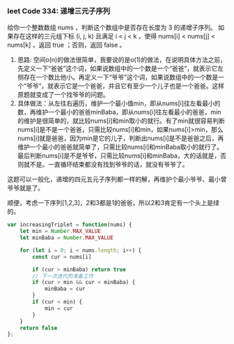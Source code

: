 ### leet Code 334: 递增三元子序列

给你一个整数数组 nums ，判断这个数组中是否存在长度为 3 的递增子序列。
如果存在这样的三元组下标 (i, j, k) 且满足 i < j < k ，使得 nums[i] < nums[j] < nums[k] ，返回 true ；否则，返回 false 。

1. 思路: 空间o(n)的做法很简单，我要说的是o(1)的做法，在说明具体方法之前，先定义一下“爸爸”这个词，如果说数组中的一个数是一个“爸爸”，就表示它左侧存在一个数比他小。再定义一下“爷爷”这个词，如果说数组中的一个数是一个“爷爷”，就表示它是一个爸爸，并且它有至少一个儿子也是一个爸爸。这样原题就变成了一个找爷爷的问题。
2. 具体做法：从左往右遍历，维护一个最小值min，即从nums[i]往左看最小的数，再维护一个最小的爸爸minBaba，即从nums[i]往左看最小的爸爸，min的维护是很简单的，就比较nums[i]和min取小的就行。有了min就很容易判断nums[i]是不是一个爸爸，只需比较nums[i]和min，如果nums[i]>min，那么nums[i]就是爸爸，因为min是它的儿子，判断出nums[i]是不是爸爸之后，再维护一个最小的爸爸就简单了，只需比较nums[i]和minBaba取小的就行了。最后判断nums[i]是不是爷爷，只需比较nums[i]和minBaba，大的话就是，否则就不是。一直循环结束都没有找到爷爷的话，就没有爷爷了。


这题可以一般化，递增的四元五元子序列都一样的解，再维护个最小爷爷、最小曾爷爷就是了。

顺便，考虑一下序列[1,2,3]，2和3都是1的爸爸，所以2和3肯定有一个头上是绿的。

```javascript
var increasingTriplet = function(nums) {
    let min = Number.MAX_VALUE
    let minBaba = Number.MAX_VALUE

    for (let i = 0; i < nums.length; i++) {
        const cur = nums[i]

        if (cur > minBaba) return true
        // 下一次迭代的准备工作
        if (cur > min && cur < minBaba) {
            minBaba = cur
        }
        if (cur < min) {
            min = cur
        }
    }
    return false
};
```